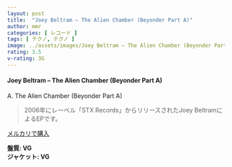 ```yaml
---
layout: post
title:  "Joey Beltram – The Alien Chamber (Beyonder Part A)"
author: mmr
categories: [ レコード ]
tags: [ テクノ, テクノ ]
image: ../assets/images/Joey Beltram – The Alien Chamber (Beyonder Part A).jpg
rating: 3.5
v-rating: 3G
---
```


#### Joey Beltram – The Alien Chamber (Beyonder Part A)

A. The Alien Chamber (Beyonder Part A)

> 2006年にレーベル「STX Records」からリリースされたJoey BeltramによるEPです。


[メルカリで購入](https://jp.mercari.com/item/m50569703435)

<div class="mt-4 mb-4 d-flex align-items-center">
<strong class="mr-1">盤質: VG</strong>
</div>
<div class="mt-4 mb-4 d-flex align-items-center">
<strong class="mr-1">ジャケット: VG</strong>
</div>
